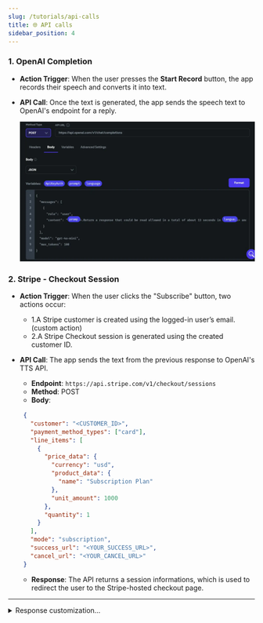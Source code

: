```yaml
---
slug: /tutorials/api-calls
title: 🌐 API calls
sidebar_position: 4
---
```




### 1. **OpenAI Completion**

- **Action Trigger**: When the user presses the **Start Record** button, the app records their speech and converts it into text.
- **API Call**: Once the text is generated, the app sends the speech text to OpenAI's endpoint for a reply.
  
   ![prompt](/img/openai-api.webp)


### 2. **Stripe - Checkout Session**

- **Action Trigger**: When the user clicks the "Subscribe" button, two actions occur:

    - 1.A Stripe customer is created using the logged-in user’s email.(custom action)
    - 2.A Stripe Checkout session is generated using the created customer ID.

- **API Call**: The app sends the text from the previous response to OpenAI's TTS API.

   - **Endpoint**: `https://api.stripe.com/v1/checkout/sessions`
   - **Method**: POST
   - **Body**:
   ```json
    {
      "customer": "<CUSTOMER_ID>",
      "payment_method_types": ["card"],
      "line_items": [
        {
          "price_data": {
            "currency": "usd",
            "product_data": {
              "name": "Subscription Plan"
            },
            "unit_amount": 1000
          },
          "quantity": 1
        }
      ],
      "mode": "subscription",
      "success_url": "<YOUR_SUCCESS_URL>",
      "cancel_url": "<YOUR_CANCEL_URL>"
    }
    ```
  - **Response**:  The API returns a session informations, which is used to redirect the user to the Stripe-hosted checkout page.
  
---

<details>
  <summary>Response customization...</summary>
    
    You can customize bot responses in two different ways, depending on your needs:
    
    - **Basic Customization**: you can customize the entry prompt by adding any additional information you need, like in the example below:
      ![prompt](/img/prompt.webp)
      
    This way, your bot will always:
    - generate a response that could be read in about 13 seconds.
    - end its response with a small question to keep the conversation going.
    - introduce himself as "RapidAsk bot".
    
    ---
    
    - **Advanced Customization**: OpenAI lets you fine-tune models with your own data to tailor responses to your specific needs. For example, if you’re building a medical bot, you can train the model using your medical FAQs or answers to improve its accuracy. After uploading your dataset (ex: text, pdf, media, links...) and training the model, you can access it via an API endpoint.

    more about fine-tuning [docs](https://platform.openai.com/docs/guides/fine-tuning).

</details>
